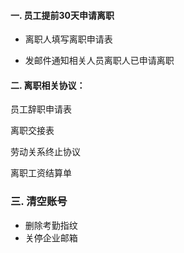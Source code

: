 #### 一. 员工提前30天申请离职

* 离职人填写离职申请表

* 发邮件通知相关人员离职人已申请离职

#### 

#### 二. 离职相关协议：

员工辞职申请表

离职交接表

劳动关系终止协议

离职工资结算单

### 

### 三. 清空账号

* 删除考勤指纹
* 关停企业邮箱




